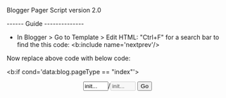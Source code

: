 Blogger Pager Script version 2.0

------ Guide --------------

- In Blogger > Go to Template > Edit HTML:
"Ctrl+F" for a search bar to find the this code: <b:include name='nextprev'/>

Now replace above code with below code:

<!-- Start Blogger Pager Script version 2.0-->
<!---<b:include name='nextprev'/>-->
<b:if cond='data:blog.pageType == &quot;index&quot;'>
<style type='text/css'>
.blogpager {font-size:1em; color:#49BA86; font-weight:bold; padding:0px 4px;}
.blogpager:hover{color:#398BC6;}
.TuePager input[type="text"]{ width: 10%; border: 1px solid #6FC89F; }
</style>
<div class"TuePager" align='center' style='margin:5px;'>
<form action='#' name='pager20'>
<span id='vwg-pager-first'/> <span id='vwg-pager-prev'/> <input name='showingpage' onfocus='this.select()' size='4' title='Enter page number that You want to go' type='text' value='init...'/>/<input disabled='disabled' name='pagestotal' size='4' type='text' value='init...'/> <input onclick='checkpager()' type='button' value='Go'/> <span id='vwg-pager-next'/> <span id='vwg-pager-last'/>
</form>
</div>
<script type='text/javascript'>
var blogID = &quot;YOUR-Blogger-blog-ID&quot;;
var home_page = &quot;http://YOURBlogNAME.blogspot.com/&quot;;
var pager_max_main = 7;
var pager_first_text = &quot;First&quot;;
var pager_last_text = &quot;Last&quot;;
var pager_prev_text = &quot;Prev&quot;;
var pager_next_text = &quot;Next&quot;;
</script>
<script src='URL of blogger_pager_script_v20.js' type='text/javascript'/>
</b:if>
<!-- END Blogger Pager Script version 2.0-->

*Note: 
- YOUR-Blogger-blog-ID: In your Blogger dashboard and take a look at your URL in browser address bar. You will now see a 19 digit unique identification number for your blog like this: ?blogID=5339405615560764967
- YOURBlogNAME: Your Blogspot Name.
Replace "URL of blogger_pager_script_v20.js" with your URL.
